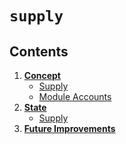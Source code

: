 <!--
order: 0
title: Supply Overview
parent:
  title: "supply"
-->

# `supply`

## Contents

1. **[Concept](./01_concepts.md)**
	- [Supply](./01_concepts.md#supply)
	- [Module Accounts](./01_concepts.md#module-accounts)
2. **[State](./02_state.md)**
	- [Supply](./02_state.md#supply)
3. **[Future Improvements](./03_future_improvements.md)**
